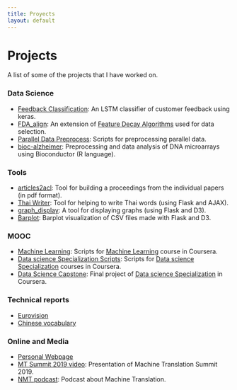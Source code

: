 ```yaml
---
title: Proyects
layout: default
---
```


# Projects

A list of some of the projects that I have worked on.

### Data Science
* [Feedback Classification](https://github.com/alberto-poncelas/feedback_classification): An LSTM classifier of customer feedback using keras. 
* [FDA_align](https://github.com/alberto-poncelas/FDA_alignEntr): An extension of [Feature Decay Algorithms](https://github.com/bicici/FDA) used for data selection.
* [Parallel Data Preprocess](https://github.com/alberto-poncelas/Parallel_Data_Preprocess): Scripts for preprocessing parallel data.
* [bioc-alzheimer](https://github.com/alberto-poncelas/bioc-alzheimer): Preprocessing and data analysis of DNA microarrays using Bioconductor (R language). 

### Tools
* [articles2acl](https://github.com/alberto-poncelas/articles2acl): Tool for building a proceedings from the individual papers (in pdf format).
* [Thai Writer](https://github.com/alberto-poncelas/thai_writer): Tool for helping to write Thai words (using Flask and AJAX).
* [graph_display](https://github.com/alberto-poncelas/graph_display): A tool for displaying graphs (using Flask and D3).
* [Barplot](https://github.com/alberto-poncelas/data_explorer): Barplot visualization of CSV files made with Flask and D3.

### MOOC
* [Machine Learning](https://github.com/alberto-poncelas/ML_course): Scripts for [Machine Learning](https://www.coursera.org/learn/machine-learning) course in Coursera.
* [Data science Specialization Scripts](https://github.com/alberto-poncelas/datasciencecoursera): Scripts for [Data science Specialization](https://www.coursera.org/specializations/jhu-data-science) courses in Coursera.
* [Data Science Capstone](https://github.com/alberto-poncelas/CourseraDataScienceCapstone): Final project of [Data science Specialization](https://www.coursera.org/specializations/jhu-data-science) in Coursera.


### Technical reports
* [Eurovision](https://github.com/alberto-poncelas/articles/tree/master/Eurovision_ES)
* [Chinese vocabulary](https://github.com/alberto-poncelas/articles/tree/master/chinese_word_analysis)

### Online and Media

* [Personal Webpage](https://alberto-poncelas.github.io/)
* [MT Summit 2019 video](https://www.youtube.com/watch?v=1fOAHGbSPvg): Presentation of Machine Translation Summit 2019.
* [NMT podcast](https://soundcloud.com/theadaptcentre/alberto-poncelas): Podcast about Machine Translation.





